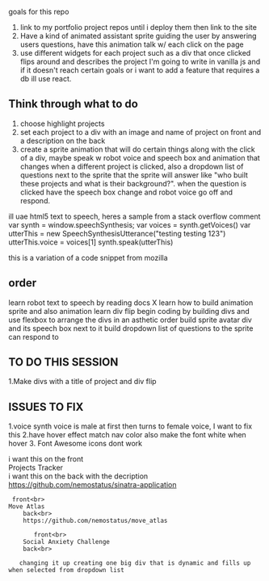 goals for this repo
1. link to my portfolio project repos until i deploy them then link to the site
2. Have a kind of animated assistant sprite guiding the user by answering users questions, have this animation talk 
w/ each click on the page
3. use different widgets for each project such as a div that once clicked flips around and describes the project
I'm going to write in vanilla js and if it doesn't reach certain goals or i want to add a feature that requires a db ill use react. 

Think through what to do
-------------------------
1. choose highlight projects
2. set each project to a div with an image and name of project on front and a description on the back
3. create a sprite animation that will do certain things along with the click of a div, maybe speak w robot voice and speech box and animation that changes when a different project is clicked, also a dropdown list of questions next to the sprite that the sprite will answer like "who built these projects and what is their background?". when the question is clicked have the speech box change and robot voice go off and respond.

ill uae html5 text to speech, heres a sample from a stack overflow comment 
var synth = window.speechSynthesis;
var voices = synth.getVoices()
 var utterThis = new SpeechSynthesisUtterance("testing testing 123")
    utterThis.voice = voices[1]
synth.speak(utterThis)


this is a variation of a code snippet from mozilla

order
-------
learn robot text to speech by reading docs X
learn how to build animation sprite and also animation
learn div flip 
begin coding by building divs and use flexbox to arrange the divs in an asthetic order
build sprite avatar div and its speech box next to it
build dropdown list of questions to the sprite can respond to

TO DO THIS SESSION
---------------------
1.Make divs with a title of project and div flip
    <i class="fas fa-compass"></i>

ISSUES TO FIX
---------------
1.voice synth voice is male at first then turns to female voice, I want to fix this
2.have hover effect match nav color also make the font white when hover
3. Font Awesome icons dont work

i want this on the front<br>
Projects Tracker<br>
i want this on the back with the decription <br>
https://github.com/nemostatus/sinatra-application

     front<br>
    Move Atlas
        back<br>
        https://github.com/nemostatus/move_atlas

           front<br>
        Social Anxiety Challenge
        back<br>
       
       changing it up creating one big div that is dynamic and fills up when selected from dropdown list
